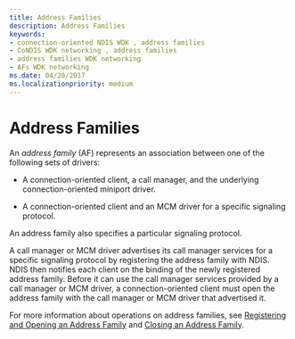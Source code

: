 ```yaml
---
title: Address Families
description: Address Families
keywords:
- connection-oriented NDIS WDK , address families
- CoNDIS WDK networking , address families
- address families WDK networking
- AFs WDK networking
ms.date: 04/20/2017
ms.localizationpriority: medium
---
```


# Address Families





An *address family* (AF) represents an association between one of the following sets of drivers:

-   A connection-oriented client, a call manager, and the underlying connection-oriented miniport driver.

-   A connection-oriented client and an MCM driver for a specific signaling protocol.

An address family also specifies a particular signaling protocol.

A call manager or MCM driver advertises its call manager services for a specific signaling protocol by registering the address family with NDIS. NDIS then notifies each client on the binding of the newly registered address family. Before it can use the call manager services provided by a call manager or MCM driver, a connection-oriented client must open the address family with the call manager or MCM driver that advertised it.

For more information about operations on address families, see [Registering and Opening an Address Family](registering-and-opening-an-address-family.md) and [Closing an Address Family](closing-an-address-family.md).

 

 





